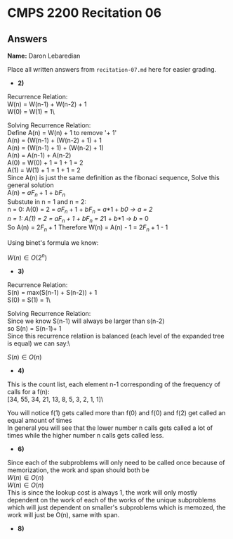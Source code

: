 # CMPS 2200 Recitation 06
## Answers

**Name:** Daron Lebaredian


Place all written answers from `recitation-07.md` here for easier grading.



- **2)**

Recurrence Relation:\
W(n) = W(n-1) + W(n-2) + 1\
W(0) = W(1) = 1\

Solving Recurrence Relation:\
Define A(n) = W(n) + 1 to remove '+ 1'\
A(n) = (W(n-1) + (W(n-2) + 1) + 1\
A(n) = (W(n-1) + 1) + (W(n-2) + 1)\
A(n) = A(n-1) + A(n-2)\
A(0) = W(0) + 1 = 1 + 1 = 2\
A(1) = W(1) + 1 = 1 + 1 = 2\
Since A(n) is just the same definition as the fibonaci sequence, Solve this general solution\
A(n) = $a$$F_n+1$ + $b$$F_n$\
Substute in n = 1 and n = 2:\
n = 0: A(0) = 2 = $a$$F_n+1$ + $b$$F_n$ = $a$*1 + $b$*0 → $a$ = 2\
n = 1: A(1) = 2 = $a$$F_n+1$ + $b$$F_n$ = 2*1 + $b$*1 → $b$ = 0\
So A(n) = 2$F_n+1$
Therefore W(n) = A(n) - 1 = 2$F_n+1$ - 1

Using binet's formula we know:

$W(n) \in O(2^n)$



- **3)**

Recurrence Relation:\
S(n) = max(S(n-1) + S(n-2)) + 1\
S(0) = S(1) = 1\

Solving Recurrence Relation:\
Since we know S(n-1) will always be larger than s(n-2)\
so S(n) = S(n-1)+ 1\
Since this recurrence relatiion is balanced (each level of the expanded tree is equal) we can say:\

$S(n) \in O(n)$

- **4)**

This is the count list, each element n-1 corresponding of the frequency of calls for a f(n):\
[34, 55, 34, 21, 13, 8, 5, 3, 2, 1, 1]\

You will notice f(1) gets called more than f(0) and f(0) and f(2) get called an equal amount of times\
In general you will see that the lower number n calls gets called a lot of times while the higher number n calls gets called less.


- **6)**

Since each of the subproblems will only need to be called once because of memorization, the work and span should both be\
$W(n) \in O(n)$\
$W(n) \in O(n)$\
This is since the lookup cost is always 1, the work will only mostly dependent on the work of each of the works of the unique subproblems which will just dependent on smaller's subproblems which is memozed, the work will just be O(n), same with span.

- **8)**
